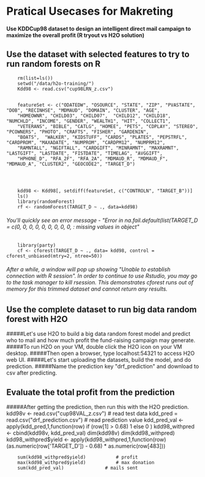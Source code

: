 # Pratical Usecases for Makreting
#### Use KDDCup98 dataset to design an intelligent direct mail campaign to maximize the overall profit (R tryout vs H2O solution)

## Use the dataset with selected features to try to run random forests on R

        rm(list=ls())
        setwd("/data/h2o-training/")
        Kdd98 <- read.csv("cup98LRN_z.csv")


        featureSet <- c("ODATEDW", "OSOURCE", "STATE", "ZIP", "PVASTATE", "DOB", "RECINHSE", "MDMAUD", "DOMAIN", "CLUSTER", "AGE",
        "HOMEOWNR", "CHILD03", "CHILD07",  "CHILD12", "CHILD18", "NUMCHLD", "INCOME", "GENDER", "WEALTH1", "HIT", "COLLECT1",
        "VETERANS", "BIBLE", "CATLG", "HOMEE", "PETS", "CDPLAY", "STEREO", "PCOWNERS", "PHOTO", "CRAFTS", "FISHER", "GARDENIN",
        "BOATS",  "WALKER", "KIDSTUFF", "CARDS", "PLATES", "PEPSTRFL", "CARDPROM", "MAXADATE", "NUMPROM", "CARDPM12", "NUMPRM12",
        "RAMNTALL", "NGIFTALL", "CARDGIFT", "MINRAMNT", "MAXRAMNT", "LASTGIFT", "LASTDATE", "FISTDATE", "TIMELAG", "AVGGIFT",
        "HPHONE_D", "RFA_2F", "RFA_2A", "MDMAUD_R", "MDMAUD_F", "MDMAUD_A", "CLUSTER2", "GEOCODE2", "TARGET_D")




        kdd98 <- Kdd98[, setdiff(featureSet, c("CONTROLN", "TARGET_B"))]
        ls()
        library(randomForest)
        rf <- randomForest(TARGET_D ~ ., data=kdd98)

###### You'll quickly see an error message - "Error in na.fail.default(list(TARGET_D = c(0, 0, 0, 0, 0, 0, 0, 0, 0,  :   missing values in object"

		library(party)
		cf <- cforest(TARGET_D ~ ., data= kdd98, control = cforest_unbiased(mtry=2, ntree=50))


###### After a while, a window will pop up showing "Unable to establish connection with R session". In order to continue to use Rstudio, you may go to the task manager to kill rsession. This demonstrates cforest runs out of memory for this trimmed dataset and cannot return any results.

## Use the complete dataset to run big data random forest with H2O

#####Let's use H2O to build a big data random forest model and predict who to mail and how much profit the fund-raising campaign may generate.
#####To run H2O on your VM, double click the H2O icon on your VM desktop.
#####Then open a browser, type localhost:54321 to access H2O web UI.
#####Let's start uploading the datasets, build the model, and do prediction.
#####Name the prediction key "drf_prediction" and download to csv after predicting.

## Evaluate the total profit from the prediction
#####After getting the prediction, then run this with the H2O prediction.
        kdd98v <- read.csv("cup98VAL_z.csv")		# read test data
        kdd_pred = read.csv("drf_prediction.csv")		# read prediction value
        kdd_pred_val <- apply(kdd_pred,1,function(row) if (row[1] > 0.68) 1 else 0 )
        kdd98_withpred <- cbind(kdd98v, kdd_pred_val)
        dim(kdd98v)
        dim(kdd98_withpred)
        kdd98_withpred$yield <- apply(kdd98_withpred,1,function(row) (as.numeric(row['TARGET_D']) - 0.68) * as.numeric(row[483]))



        sum(kdd98_withpred$yield)			# profit
        max(kdd98_withpred$yield)			# max donation
        sum(kdd_pred_val)				# mails sent



